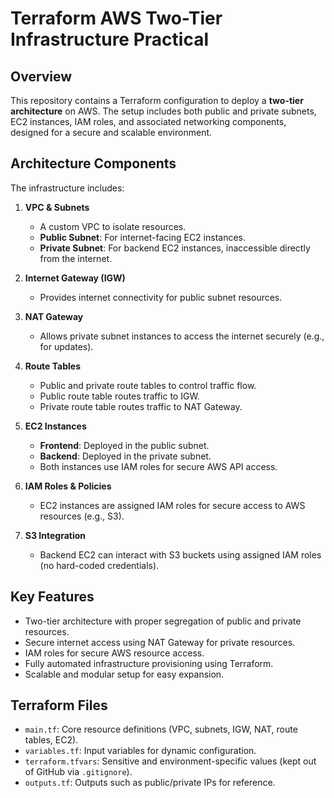 # Terraform AWS Two-Tier Infrastructure Practical

## Overview
This repository contains a Terraform configuration to deploy a **two-tier architecture** on AWS. The setup includes both public and private subnets, EC2 instances, IAM roles, and associated networking components, designed for a secure and scalable environment.

## Architecture Components
The infrastructure includes:

1. **VPC & Subnets**
   - A custom VPC to isolate resources.
   - **Public Subnet**: For internet-facing EC2 instances.
   - **Private Subnet**: For backend EC2 instances, inaccessible directly from the internet.

2. **Internet Gateway (IGW)**
   - Provides internet connectivity for public subnet resources.

3. **NAT Gateway**
   - Allows private subnet instances to access the internet securely (e.g., for updates).

4. **Route Tables**
   - Public and private route tables to control traffic flow.
   - Public route table routes traffic to IGW.
   - Private route table routes traffic to NAT Gateway.

5. **EC2 Instances**
   - **Frontend**: Deployed in the public subnet.
   - **Backend**: Deployed in the private subnet.
   - Both instances use IAM roles for secure AWS API access.

6. **IAM Roles & Policies**
   - EC2 instances are assigned IAM roles for secure access to AWS resources (e.g., S3).

7. **S3 Integration**
   - Backend EC2 can interact with S3 buckets using assigned IAM roles (no hard-coded credentials).

## Key Features
- Two-tier architecture with proper segregation of public and private resources.
- Secure internet access using NAT Gateway for private resources.
- IAM roles for secure AWS resource access.
- Fully automated infrastructure provisioning using Terraform.
- Scalable and modular setup for easy expansion.

## Terraform Files
- `main.tf`: Core resource definitions (VPC, subnets, IGW, NAT, route tables, EC2).
- `variables.tf`: Input variables for dynamic configuration.
- `terraform.tfvars`: Sensitive and environment-specific values (kept out of GitHub via `.gitignore`).
- `outputs.tf`: Outputs such as public/private IPs for reference.

